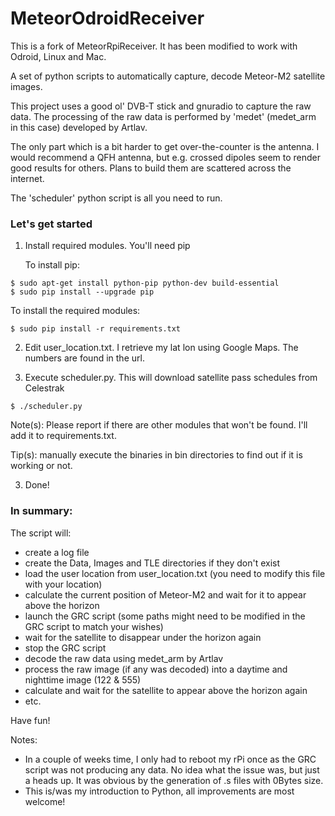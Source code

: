 # MeteorOdroidReceiver

This is a fork of MeteorRpiReceiver. It has been modified to work with Odroid, Linux and Mac.

A set of python scripts to automatically capture, decode Meteor-M2 satellite images.

This project uses a good ol' DVB-T stick and gnuradio to capture the raw data. The processing of the raw data is performed by 'medet' (medet_arm in this case) developed by Artlav.

The only part which is a bit harder to get over-the-counter is the antenna. I would recommend a QFH antenna, but e.g. crossed dipoles seem to render good results for others. Plans to build them are scattered across the internet.

The 'scheduler' python script is all you need to run.

### Let's get started

1. Install required modules. You'll need pip

   To install pip:

```
$ sudo apt-get install python-pip python-dev build-essential
$ sudo pip install --upgrade pip
```

   To install the required modules:
```
$ sudo pip install -r requirements.txt
```

2. Edit user_location.txt. I retrieve my lat lon using Google Maps. The numbers are found in the url.


3. Execute scheduler.py. This will download satellite pass schedules from Celestrak

```
$ ./scheduler.py
```

   Note(s): Please report if there are other modules that won't be found. I'll add it to requirements.txt.

   Tip(s): manually execute the binaries in bin directories to find out if it is working or not.


3. Done!



### In summary:

The script will:
- create a log file
- create the Data, Images and TLE directories if they don't exist
- load the user location from user_location.txt (you need to modify this file with your location)
- calculate the current position of Meteor-M2 and wait for it to appear above the horizon
- launch the GRC script (some paths might need to be modified in the GRC script to match your wishes)
- wait for the satellite to disappear under the horizon again
- stop the GRC script
- decode the raw data using medet_arm by Artlav
- process the raw image (if any was decoded) into a daytime and nighttime image (122 & 555)
- calculate and wait for the satellite to appear above the horizon again
- etc.

Have fun!

Notes:
- In a couple of weeks time, I only had to reboot my rPi once as the GRC script was not producing any data. No idea what the issue was, but just a heads up. It was obvious by the generation of .s files with 0Bytes size.
- This is/was my introduction to Python, all improvements are most welcome!
